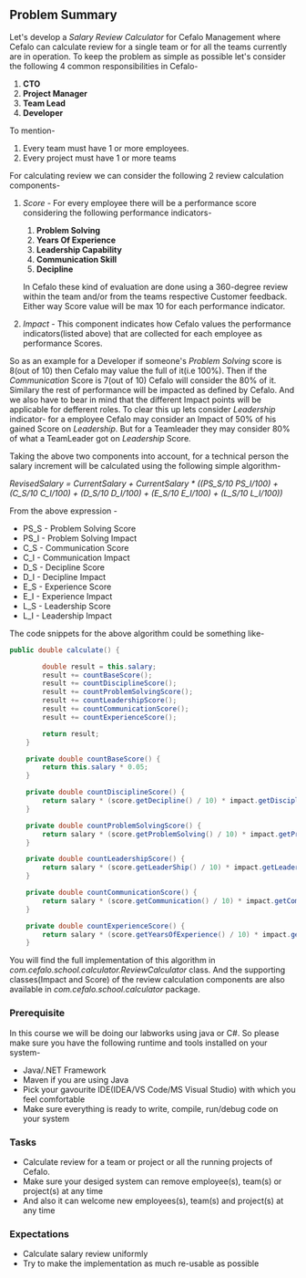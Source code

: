 ## Problem Summary ##
Let's develop a *Salary Review Calculator* for Cefalo Management where Cefalo can calculate review for a single team or for all the teams currently are in operation. 
To keep the problem as simple as possible let's consider the following 4 common responsibilities in Cefalo-

1. **CTO**
2. **Project Manager**
3. **Team Lead**
4. **Developer**

To mention- 
1. Every team must have 1 or more employees.
2. Every project must have 1 or more teams

For calculating review we can consider the following 2 review calculation components-

1. *Score* - For every employee there will be a performance score considering the following performance indicators-
    1. **Problem Solving**
    2. **Years Of Experience**
    3. **Leadership Capability**
    4. **Communication Skill**
    5. **Decipline**

    In Cefalo these kind of evaluation are done using a 360-degree review within the team and/or from the teams respective Customer feedback. 
    Either way Score value will be max 10 for each performance indicator.

2. *Impact* - This component indicates how Cefalo values the performance indicators(listed above) that are collected for each employee as performance Scores.

So as an example for a Developer if someone's *Problem Solving* score is 8(out of 10) then Cefalo may value the full of it(i.e 100%). 
Then if the *Communication* Score is 7(out of 10) Cefalo will consider the 80% of it. 
Similary the rest of performance will be impacted as defined by Cefalo. 
And we also have to bear in mind that the different Impact points will be applicable for defferent roles. 
To clear this up lets consider *Leadership* indicator- for a employee Cefalo may consider an Impact of 50% of his gained Score on *Leadership*. But for a Teamleader they may consider 80% of what a TeamLeader got on *Leadership* Score.

Taking the above two components into account, for a technical person the salary increment will be calculated using the following simple algorithm-

_RevisedSalary = CurrentSalary + CurrentSalary * ((PS_S/10  PS_I/100) + (C_S/10  C_I/100) + (D_S/10  D_I/100) + (E_S/10  E_I/100) + (L_S/10  L_I/100))_

From the above expression -
* PS_S - Problem Solving Score  
* PS_I -  Problem Solving Impact
* C_S -  Communication Score    
* C_I - Communication Impact
* D_S -  Decipline Score        
* D_I - Decipline Impact
* E_S -  Experience Score
* E_I - Experience Impact
* L_S -  Leadership Score
* L_I - Leadership Impact

The code snippets for the above algorithm could be something like-
```java
public double calculate() {

        double result = this.salary;
        result += countBaseScore();
        result += countDisciplineScore();
        result += countProblemSolvingScore();
        result += countLeadershipScore();
        result += countCommunicationScore();
        result += countExperienceScore();

        return result;
    }

    private double countBaseScore() {
        return this.salary * 0.05;
    }

    private double countDisciplineScore() {
        return salary * (score.getDecipline() / 10) * impact.getDisciplineImpact();
    }

    private double countProblemSolvingScore() {
        return salary * (score.getProblemSolving() / 10) * impact.getProblemSolvingImpact();
    }

    private double countLeadershipScore() {
        return salary * (score.getLeaderShip() / 10) * impact.getLeadershipImpact();
    }

    private double countCommunicationScore() {
        return salary * (score.getCommunication() / 10) * impact.getCommunicationImpact();
    }

    private double countExperienceScore() {
        return salary * (score.getYearsOfExperience() / 10) * impact.getExperienceImpact();
    }
```
You will find the full implementation of this algorithm in _com.cefalo.school.calculator.ReviewCalculator_ class.
And the supporting classes(Impact and Score) of the review calculation components are also available in _com.cefalo.school.calculator_ package.


### Prerequisite ###
In this course we will be doing our labworks using java or C#. So please make sure you have the following runtime and tools installed on your system-
* Java/.NET Framework
* Maven if you are using Java
* Pick your gavourite IDE(IDEA/VS Code/MS Visual Studio) with which you feel comfortable
* Make sure everything is ready to write, compile, run/debug code on your system

### Tasks ###

* Calculate review for a team or project or all the running projects of Cefalo.
* Make sure your desiged system can remove employee(s), team(s) or project(s) at any time
* And also it can welcome new employees(s), team(s) and project(s) at any time

### Expectations ###
* Calculate salary review uniformly
* Try to make the implementation as much re-usable as possible